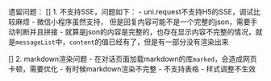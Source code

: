 遗留问题：
[] 1. 不支持SSE，问题如下：
    - uni.request不支持H5的SSE，调试比较麻烦
    - 微信小程序虽然支持， 但是回复内容可能不是一个完整的json，需要手动判断并且拼接
    - 就算是json的内容是完整的，也存在显示内容不完整的情况，就是`messageList`中，`content`的值已经有了，但是有一部分没有渲染出来

[] 2. markdown渲染问题
    - 在对话页面加载markdown的库`marked`，会造成网页卡顿，需要优化
    - 有时候markdown渲染不完整
    - 不支持表格
    - 样式调整不生效
